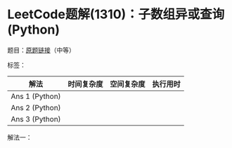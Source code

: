 # LeetCode题解(1310)：子数组异或查询(Python)

题目：[原题链接](https://leetcode-cn.com/problems/xor-queries-of-a-subarray/)（中等）

标签：

| 解法           | 时间复杂度 | 空间复杂度 | 执行用时 |
| -------------- | ---------- | ---------- | -------- |
| Ans 1 (Python) |            |            |          |
| Ans 2 (Python) |            |            |          |
| Ans 3 (Python) |            |            |          |

解法一：

